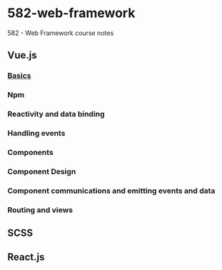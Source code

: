 # 582-web-framework
582 - Web Framework course notes

## Vue.js

### [Basics](vue/README.md)

### Npm

### Reactivity and data binding

### Handling events

### Components

### Component Design

### Component communications and emitting events and data

### Routing and views

## SCSS

## React.js
